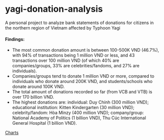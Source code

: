 # yagi-donation-analysis
A personal project to analyze bank statements of donations for citizens in the northern region of Vietnam affected by Typhoon Yagi

#### Findings:
- The most common donation amount is between 100-500K VND (46.7%), with 94% of transactions being 1 million VND or less, and 43 transactions over 100 million VND (of which 40% are companies/groups, 33% are celebrities/fandoms, and 27% are individuals).
- Companies/groups tend to donate 1 million VND or more, compared to individuals who donate around 200K VND, and students/schools who donate around 100K VND.
- The total amount of donations recorded so far (from VCB and VTB) is over 170 billion VND.
- The highest donations are: individual: Duy Chính (300 million VND); educational institution: Kitten Kindergarten (30 million VND); celebrity/fandom: Hòa Minzy (400 million VND); company/group: National Academy of Politics (1 billion VND), Thu Cúc International General Hospital (1 billion VND).

[Charts](charts.jpg)
